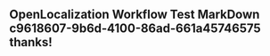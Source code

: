 <properties
ms.topic="hero-topic1"
ms.test1="hero-topic"
ms.test2="test"/>

## OpenLocalization Workflow Test MarkDown c9618607-9b6d-4100-86ad-661a45746575 thanks!
